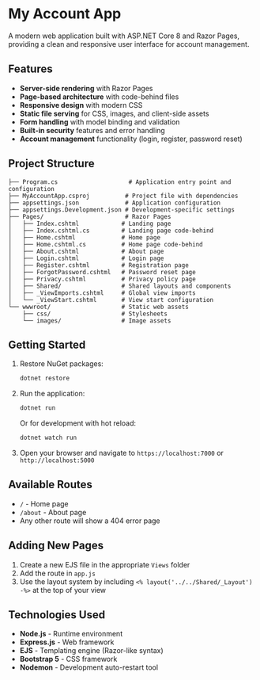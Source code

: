# My Account App

A modern web application built with ASP.NET Core 8 and Razor Pages, providing a clean and responsive user interface for account management.

## Features

- **Server-side rendering** with Razor Pages
- **Page-based architecture** with code-behind files
- **Responsive design** with modern CSS
- **Static file serving** for CSS, images, and client-side assets
- **Form handling** with model binding and validation
- **Built-in security** features and error handling
- **Account management** functionality (login, register, password reset)

## Project Structure

```
├── Program.cs                    # Application entry point and configuration
├── MyAccountApp.csproj          # Project file with dependencies
├── appsettings.json             # Application configuration
├── appsettings.Development.json # Development-specific settings
├── Pages/                       # Razor Pages
│   ├── Index.cshtml            # Landing page
│   ├── Index.cshtml.cs         # Landing page code-behind
│   ├── Home.cshtml             # Home page
│   ├── Home.cshtml.cs          # Home page code-behind
│   ├── About.cshtml            # About page
│   ├── Login.cshtml            # Login page
│   ├── Register.cshtml         # Registration page
│   ├── ForgotPassword.cshtml   # Password reset page
│   ├── Privacy.cshtml          # Privacy policy page
│   ├── Shared/                 # Shared layouts and components
│   ├── _ViewImports.cshtml     # Global view imports
│   └── _ViewStart.cshtml       # View start configuration
└── wwwroot/                    # Static web assets
    ├── css/                    # Stylesheets
    └── images/                 # Image assets
```

## Getting Started

1. Restore NuGet packages:
   ```bash
   dotnet restore
   ```

2. Run the application:
   ```bash
   dotnet run
   ```
   
   Or for development with hot reload:
   ```bash
   dotnet watch run
   ```

3. Open your browser and navigate to `https://localhost:7000` or `http://localhost:5000`

## Available Routes

- `/` - Home page
- `/about` - About page
- Any other route will show a 404 error page

## Adding New Pages

1. Create a new EJS file in the appropriate `Views` folder
2. Add the route in `app.js`
3. Use the layout system by including `<% layout('../../Shared/_Layout') -%>` at the top of your view

## Technologies Used

- **Node.js** - Runtime environment
- **Express.js** - Web framework
- **EJS** - Templating engine (Razor-like syntax)
- **Bootstrap 5** - CSS framework
- **Nodemon** - Development auto-restart tool
